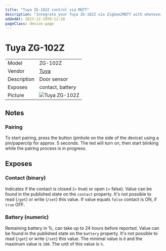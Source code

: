 ```yaml
---
title: "Tuya ZG-102Z control via MQTT"
description: "Integrate your Tuya ZG-102Z via Zigbee2MQTT with whatever smart home infrastructure you are using without the vendor's bridge or gateway."
addedAt: 2023-12-19T0:12:20
pageClass: device-page
---
```


<!-- !!!! -->
<!-- ATTENTION: This file is auto-generated through docgen! -->
<!-- You can only edit the "Notes"-Section between the two comment lines "Notes BEGIN" and "Notes END". -->
<!-- Do not use h1 or h2 heading within "## Notes"-Section. -->
<!-- !!!! -->

# Tuya ZG-102Z

|     |     |
|-----|-----|
| Model | ZG-102Z  |
| Vendor  | [Tuya](/supported-devices/#v=Tuya)  |
| Description | Door sensor |
| Exposes | contact, battery |
| Picture | ![Tuya ZG-102Z](https://www.zigbee2mqtt.io/images/devices/ZG-102Z.png) |


<!-- Notes BEGIN: You can edit here. Add "## Notes" headline if not already present. -->
## Notes

### Pairing
To start pairing, press the button (pinhole on the side of the device) using a
pin/paperclip for approx. 5 seconds. The led will turn on, then start blinking while the
pairing process is in progress.
<!-- Notes END: Do not edit below this line -->




## Exposes

### Contact (binary)
Indicates if the contact is closed (= true) or open (= false).
Value can be found in the published state on the `contact` property.
It's not possible to read (`/get`) or write (`/set`) this value.
If value equals `false` contact is ON, if `true` OFF.

### Battery (numeric)
Remaining battery in %, can take up to 24 hours before reported.
Value can be found in the published state on the `battery` property.
It's not possible to read (`/get`) or write (`/set`) this value.
The minimal value is `0` and the maximum value is `100`.
The unit of this value is `%`.

